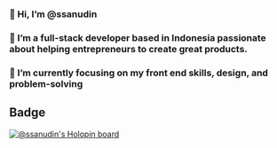 ### 👋 Hi, I’m @ssanudin
### 👀 I’m a full-stack developer based in Indonesia passionate about helping entrepreneurs to create great products.
### 🌱 I’m currently focusing on my front end skills, design, and problem-solving

## Badge
[![@ssanudin's Holopin board](https://holopin.io/api/user/board?user=ssanudin)](https://holopin.io/@ssanudin)
<!---- 💞️ I’m looking to collaborate on ... --->
<!-- - 📫 You can reach me on [Twitter](https://twitter.com/__sanudin) or [LinkedIn](https://www.linkedin.com/in/sanudin/) and you can send message to [mailto.sanudin@gmail.com](mailto:mailto.sanudin@gmail.com") -->

<!---
ssanudin/ssanudin is a ✨ special ✨ repository because its `README.md` (this file) appears on your GitHub profile.
You can click the Preview link to take a look at your changes.
--->
